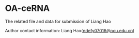 # OA-ceRNA
The related file and data for submission of Liang Hao

Author contact information: Liang Hao(ndefy07018@ncu.edu.cn)
